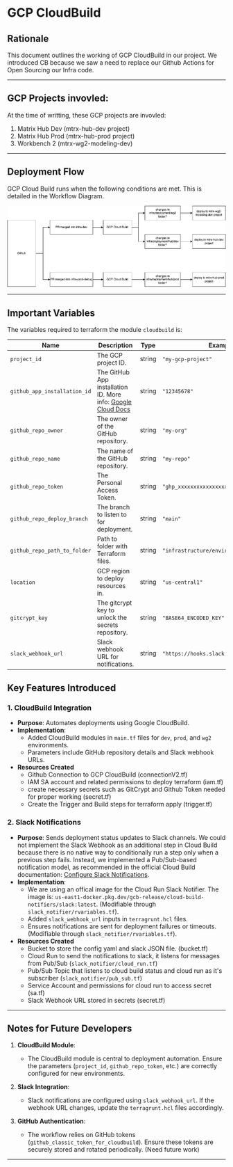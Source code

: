# GCP CloudBuild

## Rationale

This document outlines the working of GCP CloudBuild in our project. We introduced CB because we saw a need to replace our Github Actions for Open Sourcing our Infra code.

---

## GCP Projects invovled:

At the time of writting, these GCP projects are invovled:

1. Matrix Hub Dev (mtrx-hub-dev project)
2. Matrix Hub Prod (mtrx-hub-prod project)
3. Workbench 2 (mtrx-wg2-modeling-dev)

---

## Deployment Flow

GCP Cloud Build runs when the following conditions are met. This is detailed in the Workflow Diagram.

![alt text](./assets/gcp_cloud_build_deployment_workflow.png "GCP CloudBuild Deployment Flow")

---

## Important Variables

The variables required to terraform the module `cloudbuild` is:

| Name                         | Description                                                                                                                                                                                                                      | Type   | Example                                 |
|------------------------------|----------------------------------------------------------------------------------------------------------------------------------------------------------------------------------------------------------------------------------|--------|----------------------------------------|
| `project_id`                 | The GCP project ID.                                                                                                                                                                                                              | string | `"my-gcp-project"`                      |
| `github_app_installation_id`| The GitHub App installation ID. More info: [Google Cloud Docs](https://cloud.google.com/build/docs/automating-builds/github/connect-repo-github?generation=2nd-gen)                                                               | string | `"12345678"`                            |
| `github_repo_owner`          | The owner of the GitHub repository.                                                                                                                                                                                              | string | `"my-org"`                              |
| `github_repo_name`           | The name of the GitHub repository.                                                                                                                                                                                               | string | `"my-repo"`                             |
| `github_repo_token`          | The Personal Access Token.                                                                                                                                                                                                       | string | `"ghp_xxxxxxxxxxxxxxxxxxxxxx"`          |
| `github_repo_deploy_branch`  | The branch to listen to for deployment.                                                                                                                                                                                          | string | `"main"`                                |
| `github_repo_path_to_folder` | Path to folder with Terraform files.                                                                                                                                                                                             | string | `"infrastructure/environments/prod"`    |
| `location`                   | GCP region to deploy resources in.                                                                                                                                                                                               | string | `"us-central1"`                         |
| `gitcrypt_key`               | The gitcrypt key to unlock the secrets repository.                                                                                                                                                                               | string | `"BASE64_ENCODED_KEY"`                  |
| `slack_webhook_url`          | Slack webhook URL for notifications.                                                                                                                                                                                             | string | `"https://hooks.slack.com/services/..."`|

## Key Features Introduced

### 1. **CloudBuild Integration**
- **Purpose**: Automates deployments using Google CloudBuild.
- **Implementation**:
  - Added CloudBuild modules in `main.tf` files for `dev`, `prod`, and `wg2` environments.
  - Parameters include GitHub repository details and Slack webhook URLs.
- **Resources Created**
  - Github Connection to GCP CloudBuild (connectionV2.tf)
  - IAM SA account and related permissions to deploy terraform (iam.tf)
  - create necessary secrets such as GitCrypt and Github Token needed for proper working (secret.tf)
  - Create the Trigger and Build steps for terraform apply (trigger.tf)

### 2. **Slack Notifications**
- **Purpose**: Sends deployment status updates to Slack channels.
We could not implement the Slack Webhook as an additional step in Cloud Build because there is no native way to conditionally run a step only when a previous step fails. Instead, we implemented a Pub/Sub-based notification model, as recommended in the official Cloud Build documentation: [Configure Slack Notifications](https://cloud.google.com/build/docs/configuring-notifications/configure-slack).
- **Implementation**:
  - We are using an offical image for the Cloud Run Slack Notifier. The image is: `us-east1-docker.pkg.dev/gcb-release/cloud-build-notifiers/slack:latest`.  (Modifiable through `slack_notifier/rvariables.tf`).
  - Added `slack_webhook_url` inputs in `terragrunt.hcl` files.
  - Ensures notifications are sent for deployment failures or timeouts. (Modifiable through `slack_notifier/rvariables.tf`).
- **Resources Created**
  - Bucket to store the config yaml and slack JSON file. (bucket.tf)
  - Cloud Run to send the notifications to slack, it listens for messages from Pub/Sub (`slack_notifier/cloud_run.tf`)
  - Pub/Sub Topic that listens to cloud build status and cloud run as it's subscriber (`slack_notifier/pub_sub.tf`)
  - Service Account and permissions for cloud run to access secret (sa.tf)
  - Slack Webhook URL stored in secrets (secret.tf)

---

## Notes for Future Developers

1. **CloudBuild Module**:
   - The CloudBuild module is central to deployment automation. Ensure the parameters (`project_id`, `github_repo_token`, etc.) are correctly configured for new environments.

2. **Slack Integration**:
   - Slack notifications are configured using `slack_webhook_url`. If the webhook URL changes, update the `terragrunt.hcl` files accordingly.

3. **GitHub Authentication**:
   - The workflow relies on GitHub tokens (`github_classic_token_for_cloudbuild`). Ensure these tokens are securely stored and rotated periodically. (Need future work)
---
